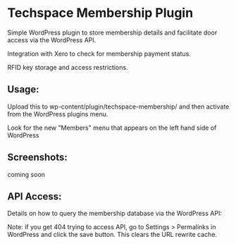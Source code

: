 # Techspace Membership Plugin

Simple WordPress plugin to store membership details and facilitate door access via the WordPress API.

Integration with Xero to check for membership payment status.

RFID key storage and access restrictions.


## Usage:

Upload this to wp-content/plugin/techspace-membership/ and then activate from the WordPress plugins menu.

Look for the new "Members" menu that appears on the left hand side of WordPress

## Screenshots:

coming soon

## API Access:

Details on how to query the membership database via the WordPress API:

Note: if you get 404 trying to access API, go to Settings > Permalinks in WordPress and click the save button. This clears the URL rewrite cache.